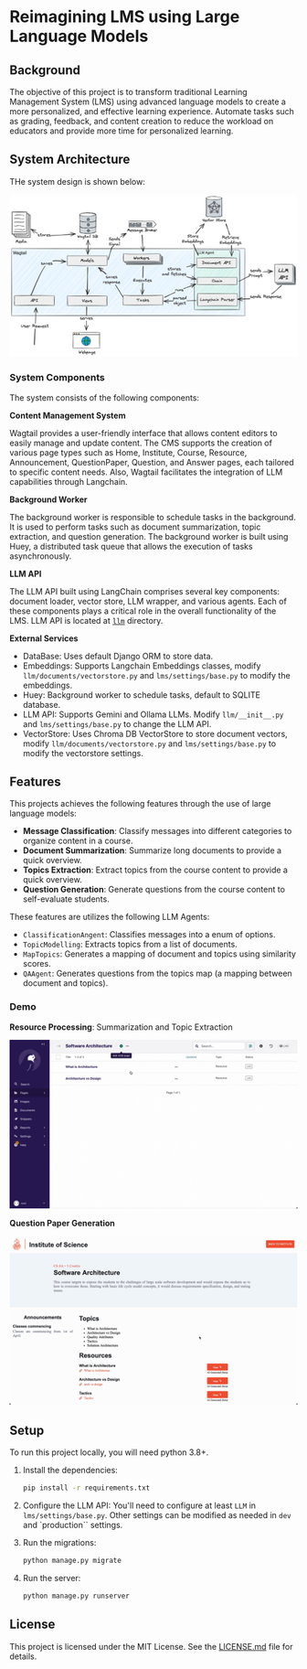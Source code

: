 # Reimagining LMS using Large Language Models


## Background

The objective of this project is to transform traditional Learning Management System (LMS) using advanced language models to create a more personalized, and effective learning experience. Automate tasks such as grading, feedback, and content creation to reduce the workload on educators and provide more time for personalized learning.

## System Architecture

THe system design is shown below:

![Architecture](docs/images/architecture.png)

### System Components

The system consists of the following components:

**Content Management System**

Wagtail provides a user-friendly interface that allows content editors to easily manage and update content. The CMS supports the creation of various page types such as Home, Institute, Course, Resource, Announcement, QuestionPaper, Question, and Answer pages, each tailored to specific content needs. Also, Wagtail facilitates the integration of LLM capabilities through Langchain.

**Background Worker**

The background worker is responsible to schedule tasks in the background. It is used to perform tasks such as document summarization, topic extraction, and question generation. The background worker is built using Huey, a distributed task queue that allows the execution of tasks asynchronously.

**LLM API**

The LLM API built using LangChain comprises several key components: document loader, vector store, LLM wrapper, and various agents. Each of these components plays a critical role in the overall functionality of the LMS. LLM API is located at [`llm`](llm) directory.

**External Services**
* DataBase: Uses default Django ORM to store data.
* Embeddings: Supports Langchain Embeddings classes, modify `llm/documents/vectorstore.py` and `lms/settings/base.py` to modify the embeddings.
* Huey: Background worker to schedule tasks, default to SQLITE database.
* LLM API: Supports Gemini and Ollama LLMs. Modify `llm/__init__.py` and `lms/settings/base.py` to change the LLM API.
* VectorStore: Uses Chroma DB VectorStore to store document vectors, modify `llm/documents/vectorstore.py` and `lms/settings/base.py` to modify the vectorstore settings.

## Features

This projects achieves the following features through the use of large language models:

* **Message Classification**: Classify messages into different categories to organize content in a course.
* **Document Summarization**: Summarize long documents to provide a quick overview.
* **Topics Extraction**: Extract topics from the course content to provide a quick overview.
* **Question Generation**: Generate questions from the course content to self-evaluate students.

These features are utilizes the following LLM Agents:

* `ClassificationAngent`: Classifies messages into a enum of options.
* `TopicModelling`: Extracts topics from a list of documents.
* `MapTopics`: Generates a mapping of document and topics using similarity scores.
* `QAAgent`: Generates questions from the topics map (a mapping between document and topics).

### Demo

**Resource Processing**: Summarization and Topic Extraction

![Resource Processing](docs/images/resource-processing.gif)

**Question Paper Generation**

![Question Paper Generation](docs/images/question-generation.gif)

## Setup

To run this project locally, you will need python 3.8+.

1. Install the dependencies:

   ```bash
   pip install -r requirements.txt
   ```

2. Configure the LLM API:
   You'll need to configure at least `LLM` in `lms/settings/base.py`. Other settings can be modified as needed in `dev` and `production`` settings.

3. Run the migrations:

   ```bash
   python manage.py migrate
   ```

4. Run the server:

   ```bash
   python manage.py runserver
   ```

## License

This project is licensed under the MIT License. See the [LICENSE.md](LICENSE.md) file for details.


